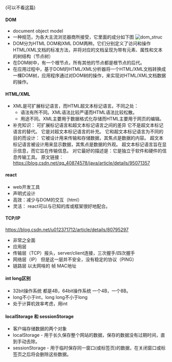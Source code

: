 (可以不看这篇)

#### DOM
- document object model
- 一种规范，为各大主流浏览器商所接受，它里面的成分如下图
![dom_struc]  
- DOM分为HTML DOM和XML DOM两种。它们分别定义了访问和操作HTML/XML文档的标准方法，并将对应的文档呈现为带有元素、属性和文本的树结构（节点树）
- 在DOM树中，有一个根节点，所有其他的节点都是根节点的后代。
- 在应用过程中，基于DOM的HTML/XML分析器将一个HTML/XML文档转换成一棵DOM树，应用程序通过对DOM树的操作，来实现对HTML/XML文档数据的操作。  


#### HTML/XML
- XML是可扩展标记语言，而HTML超文本标记语言。不同之处：
  - 语法有所不同。XML语法比较严谨而HTML语法比较松散。
  - 用途不同。XML主要用于数据格式化存储而HTML主要用于网页的编辑。
- 补充知识：
可扩展标记语言和超文本标记语言之间的差异
它不是超文本标记语言的替代。
它是对超文本标记语言的补充。
它和超文本标记语言为不同的目的而设计：
它被设计用来传输和存储数据，其焦点是数据的内容。
超文本标记语言被设计用来显示数据，其焦点是数据的外观。
超文本标记语言旨在显示信息，而它旨在传输信息。
对它最好的描述是：它是独立于软件和硬件的信息传输工具。
原文链接：https://blog.csdn.net/qq_40874578/java/article/details/95071357  


#### react
- web开发工具
- 声明式设计
- 高效：减少与DOM的交互（html）
- 灵活： react可以与已知的库或框架很好地配合。

[dom_struc]:pics/DOMstructure.png

#### TCP/IP  
https://blog.csdn.net/u012371712/article/details/80795297
- 非常之全面
- 应用层
- 传输层（TCP）报头，server/client连接，三次握手/四次握手
- 网络层（IP） 但是这一层并不安全，没有稳定的协议（PING）
- 链路层 以太网啥的 帧 MAC地址


#### int long区别
- 32bit操作系统 都是4B，64bit操作系统 一个4B，一个8B。
- long不小于int，long long不小于long
- 处于计算机效率考虑，用int

#### localStorage 和 sessionStorage 

- 客户端存储数据的两个对象
- localStorage - 用于长久保存整个网站的数据，保存的数据没有过期时间，直到手动去除。
- sessionStorage - 用于临时保存同一窗口(或标签页)的数据，在关闭窗口或标签页之后将会删除这些数据。
